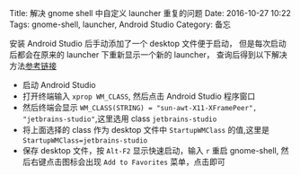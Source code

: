 Title: 解决 gnome shell 中自定义 launcher 重复的问题
Date: 2016-10-27 10:22
Tags: gnome-shell, launcher, Android Studio
Category: 备忘

安装 Android Studio 后手动添加了一个 desktop 文件便于启动，
但是每次启动后都会在原来的 launcher 下重新显示一个新的 launcher，
查询后得到以下解决方法[参考链接][1]

- 启动 Android Studio
- 打开终端输入 `xprop WM_CLASS`, 然后点击 Android Studio 程序窗口
- 然后终端会显示 `WM_CLASS(STRING) = "sun-awt-X11-XFramePeer", "jetbrains-studio"`,这里选用 class `jetbrains-studio`
- 将上面选择的 class 作为 desktop 文件中 `StartupWMClass` 的值,这里是 `StartupWMClass=jetbrains-studio`
- 保存 desktop 文件，按 `Alt-F2` 显示快速启动，输入 `r` 重启 gnome-shell, 然后右键点击图标会出现 `Add to Favorites` 菜单，点击即可

[1]: http://askubuntu.com/a/635839
